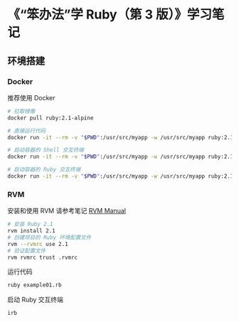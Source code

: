 <!-- #ruby-tutorial #ruby-example -->
# 《“笨办法”学 Ruby（第 3 版）》学习笔记

## 环境搭建

<!-- #ruby-docker #docker-example -->
### Docker

推荐使用 Docker

```bash
# 拉取镜像
docker pull ruby:2.1-alpine

# 直接运行代码
docker run -it --rm -v "$PWD":/usr/src/myapp -w /usr/src/myapp ruby:2.1-alpine ruby example01.rb

# 启动容器的 Shell 交互终端
docker run -it --rm -v "$PWD":/usr/src/myapp -w /usr/src/myapp ruby:2.1-alpine /bin/sh

# 启动容器的 Ruby 交互终端
docker run -it --rm -v "$PWD":/usr/src/myapp -w /usr/src/myapp ruby:2.1-alpine irb
```

<!-- #rvm-example -->
### RVM

安装和使用 RVM 请参考笔记 [RVM Manual](/manuals/ruby/rvm-manual.md)

```bash
# 安装 Ruby 2.1
rvm install 2.1
# 创建项目的 Ruby 环境配置文件
rvm --rvmrc use 2.1
# 验证配置文件
rvm rvmrc trust .rvmrc
```

运行代码

```bash
ruby example01.rb
```

启动 Ruby 交互终端

```bash
irb
```
